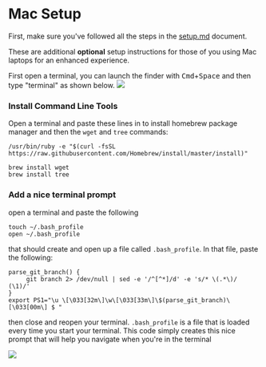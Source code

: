 # Mac Setup

First, make sure you've followed all the steps in the [setup.md](setup.md) document. 

These are additional **optional** setup instructions for those of you using Mac laptops for an enhanced experience.

First open a terminal, you can launch the finder with <kbd>Cmd</kbd>+<kbd>Space</kbd> and then type "terminal" as shown below.
	![](https://www.evernote.com/shard/s150/sh/a9abc8c3-5fcc-4d0d-bd96-24f7bf9a02bd/2dd0573f557de9ca/res/d001dece-e130-4e65-ac6e-9026cf836256/skitch.png?resizeSmall&width=832)

### Install Command Line Tools

Open a terminal and paste these lines in to install homebrew package manager and then the `wget` and `tree` commands:

```
/usr/bin/ruby -e "$(curl -fsSL https://raw.githubusercontent.com/Homebrew/install/master/install)"

brew install wget
brew install tree
```

### Add a nice terminal prompt

open a terminal and paste the following

```
touch ~/.bash_profile
open ~/.bash_profile
```

that should create and open up a file called `.bash_profile`. In that file, paste the following:

```
parse_git_branch() {
     git branch 2> /dev/null | sed -e '/^[^*]/d' -e 's/* \(.*\)/ (\1)/'
}
export PS1="\u \[\033[32m\]\w\[\033[33m\]\$(parse_git_branch)\[\033[00m\] $ "
```

then close and reopen your terminal. `.bash_profile` is a file that is loaded every time you start your terminal. This code simply creates this nice prompt that will help you navigate when you're in the terminal

![](https://www.evernote.com/shard/s150/sh/56b16a9b-d7b5-413b-b97a-79bbc6334fda/c8d70020d85260f2/res/54b03cc8-3a0d-4aa5-a9b8-1990c71886da/skitch.png?resizeSmall&width=832)
